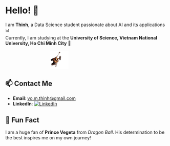 # Hello! 👋

I am **Thinh**, a Data Science student passionate about AI and its applications 📊  
Currently, I am studying at the **University of Science, Vietnam National University, Ho Chi Minh City** 🔬 
&nbsp;&nbsp;&nbsp;&nbsp;&nbsp;&nbsp;&nbsp;&nbsp;&nbsp;&nbsp;&nbsp;&nbsp;&nbsp;&nbsp;&nbsp;&nbsp;&nbsp;&nbsp;&nbsp;&nbsp;&nbsp;&nbsp;&nbsp;&nbsp;&nbsp;&nbsp;&nbsp;&nbsp;&nbsp;&nbsp;&nbsp;&nbsp;&nbsp;&nbsp;&nbsp;&nbsp;&nbsp;&nbsp;&nbsp;&nbsp;&nbsp;&nbsp;&nbsp;&nbsp;&nbsp;&nbsp;&nbsp;&nbsp;&nbsp;&nbsp;&nbsp;&nbsp;&nbsp;&nbsp;&nbsp;&nbsp;&nbsp;&nbsp;&nbsp;&nbsp;&nbsp;&nbsp;&nbsp;&nbsp;&nbsp;&nbsp;&nbsp;&nbsp;&nbsp;&nbsp;&nbsp;&nbsp;&nbsp;&nbsp;&nbsp;&nbsp;&nbsp;&nbsp;&nbsp;&nbsp;&nbsp;&nbsp;&nbsp;&nbsp;&nbsp;&nbsp;&nbsp;&nbsp;&nbsp;&nbsp;&nbsp;&nbsp;&nbsp;&nbsp;&nbsp;&nbsp;&nbsp;&nbsp;&nbsp;&nbsp;&nbsp;&nbsp;&nbsp;&nbsp;&nbsp;&nbsp;&nbsp;&nbsp;&nbsp;&nbsp;&nbsp;&nbsp;&nbsp;&nbsp;&nbsp;&nbsp;&nbsp;&nbsp;&nbsp;&nbsp;&nbsp;&nbsp;&nbsp;&nbsp;&nbsp;&nbsp;&nbsp;&nbsp;&nbsp;&nbsp;&nbsp;&nbsp;&nbsp;&nbsp;&nbsp;&nbsp;&nbsp;&nbsp;&nbsp;&nbsp;&nbsp;&nbsp;&nbsp;&nbsp;&nbsp;&nbsp;&nbsp;&nbsp;&nbsp;&nbsp;&nbsp;&nbsp;&nbsp;&nbsp;&nbsp;&nbsp;&nbsp;&nbsp;&nbsp;&nbsp;&nbsp;&nbsp;&nbsp;<img src="assets/walle.gif" alt="Wall-E hanging around" width="60"> 

## 📫 Contact Me 


- **Email**: [vo.m.thinh@gmail.com](mailto:vo.m.thinh@gmail.com)  &nbsp;
- **LinkedIn**: [![LinkedIn](https://img.shields.io/badge/LinkedIn-ThinhVoMinh-blue?style=flat&logo=linkedin)](https://www.linkedin.com/in/vmthinh)

## 👾 Fun Fact

I am a huge fan of **Prince Vegeta** from *Dragon Ball*. His determination to be the best inspires me on my own journey!